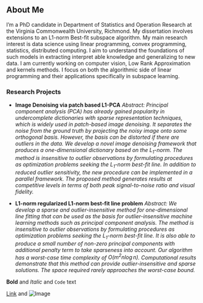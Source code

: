 ## About Me
I’m a PhD candidate in Department of Statistics and Operation Research at the Virginia Commonwealth University, Richmond. My dissertation involves extensions to an L1-norm Best-fit subspace algorithm. My main research interest is data science using linear programming, convex programming, statistics, distributed computing. I aim to understand the foundations of such models in extracting interpret able knowledge and generalizing to new data. I am currently working on computer vision, Low Rank Approximation and kernels methods. I focus on both the algorithmic side of linear programming and their applications specifically in subspace learning.


### Research Projects
- **Image Denoising via patch based L1-PCA**
_Abstract: Principal component analysis (PCA) has already gained popularity in undercomplete dictionaries with sparse representation techniques, which is widely used in patch-based image denoising. It separates the noise from the ground truth by projecting the noisy image onto some orthogonal basis. However, the basis can be distorted if there are outliers in the data. We develop a novel image denoising framework that produces a one-dimensional dictionary based on the $L_1$-norm. The method is insensitive to outlier observations by formulating procedures as optimization problems seeking the $L_1$-norm best-fit line. In addition to reduced outlier sensitivity, the new procedure can be implemented in a parallel framework. The proposed method generates results at competitive levels in terms of both peak signal-to-noise ratio and visual fidelity._
 
- **L1-norm regularized L1-norm best-fit line problem**
_Abstract: We develop a sparse and outlier-insensitive method for one-dimensional line fitting that can be used as the basis for outlier-insensitive machine learning methods such as principal component analysis. The method is insensitive to outlier observations by formulating procedures as optimization problems seeking the $L_1$-norm best-fit line. It is also able to produce a small number of non-zero principal components with additional penalty term to take sparseness into account. Our algorithm has a worst-case time complexity of $O{(m^2n \log n)}$. Computational results demonstrate that this method can provide outlier-insensitive and sparse solutions.  The space required rarely approaches the worst-case bound._
 
 

**Bold** and _Italic_ and `Code` text

[Link](url) and ![Image](src)
```

 
